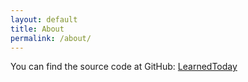 ```yaml
---
layout: default
title: About
permalink: /about/
---
```



You can find the source code at GitHub:
[LearnedToday](https://github.com/learnedtoday)

